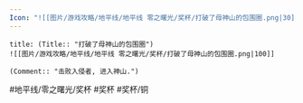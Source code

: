 ```yaml
---
Icon: "![[图片/游戏攻略/地平线/地平线 零之曙光/奖杯/打破了母神山的包围圈.png|30]]"
---
```

```ad-common-bronze-trophy
title: (Title:: "打破了母神山的包围圈")
![[图片/游戏攻略/地平线/地平线 零之曙光/奖杯/打破了母神山的包围圈.png|100]]

(Comment:: "击败入侵者, 进入神山.")
```

#地平线/零之曙光/奖杯 #奖杯 #奖杯/铜
